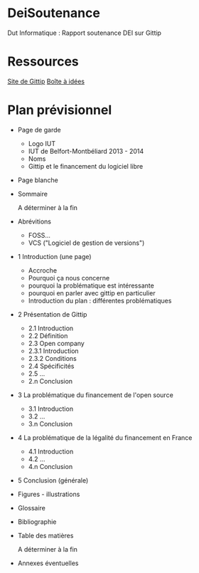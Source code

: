 DeiSoutenance
=============

Dut Informatique : Rapport soutenance DEI sur Gittip

Ressources
==========

[Site de Gittip](https://www.gittip.com/)
[Boîte à idées](https://docs.google.com/document/d/1vvP1srKA6z7hEolr6tNPNs23CDHptOhrtIR7HqLphr0/edit?usp=sharing) 


Plan prévisionnel
=================

* Page de garde
    
    * Logo IUT
    * IUT de Belfort-Montbéliard 2013 - 2014
    * Noms
    * Gittip et le financement du logiciel libre

* Page blanche

* Sommaire

    A déterminer à la fin

* Abrévitions

    * FOSS...
    * VCS ("Logiciel de gestion de versions")

* 1 Introduction (une page)
    * Accroche
    * Pourquoi ça nous concerne
    * pourquoi la problématique est intéressante
    * pourquoi en parler avec gittip en particulier
    * Introduction du plan : différentes problématiques

* 2 Présentation de Gittip
    * 2.1 Introduction
    * 2.2 Définition
    * 2.3 Open company
    * 2.3.1 Introduction
    * 2.3.2 Conditions
    * 2.4 Spécificités
    * 2.5 ...
    * 2.n Conclusion

* 3 La problématique du financement de l'open source
    * 3.1 Introduction
    * 3.2 ...
    * 3.n Conclusion

* 4 La problématique de la légalité du financement en France
    * 4.1 Introduction
    * 4.2 ...
    * 4.n Conclusion

* 5 Conclusion (générale)
* Figures - illustrations
* Glossaire
* Bibliographie
* Table des matières

    A déterminer à la fin

* Annexes éventuelles

